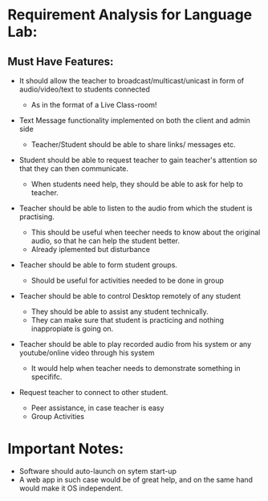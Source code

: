 Requirement Analysis for Language Lab:
======================================

Must Have Features:
-------------------
*	It should allow the teacher to broadcast/multicast/unicast in form of audio/video/text to students
	connected
	* As in the format of a Live Class-room!

* 	Text Message functionality implemented on both the client and admin side
	* Teacher/Student should be able to share links/ messages etc.

*	Student should be able to request teacher to gain teacher's attention so that they can 
	then communicate.
	* When students need help, they should be able to ask for help to teacher.

* 	Teacher should be able to listen to the audio from which the student is practising.
	* This should be useful when teecher needs to know about the original audio, so that he 
	can help the student better.
	* Already iplemented but disturbance

*	Teacher should be able to form student groups.
	* Should be useful for activities needed to be done in group

* 	Teacher should be able to control Desktop remotely of any student 
	* They should be able to assist any student technically.
	* They can make sure that student is practicing and nothing inappropiate is going on.

*	Teacher should be able to play recorded audio from his system or any youtube/online video 
	through his system
	* It would help when teacher needs to demonstrate something in specififc.

* 	Request teacher to connect to other student.
	* Peer assistance, in case teacher is easy
	* Group Activities

Important Notes:
================

- Software should auto-launch on sytem start-up
- A web app in such case would be of great help, and on the same hand would make it OS independent.
